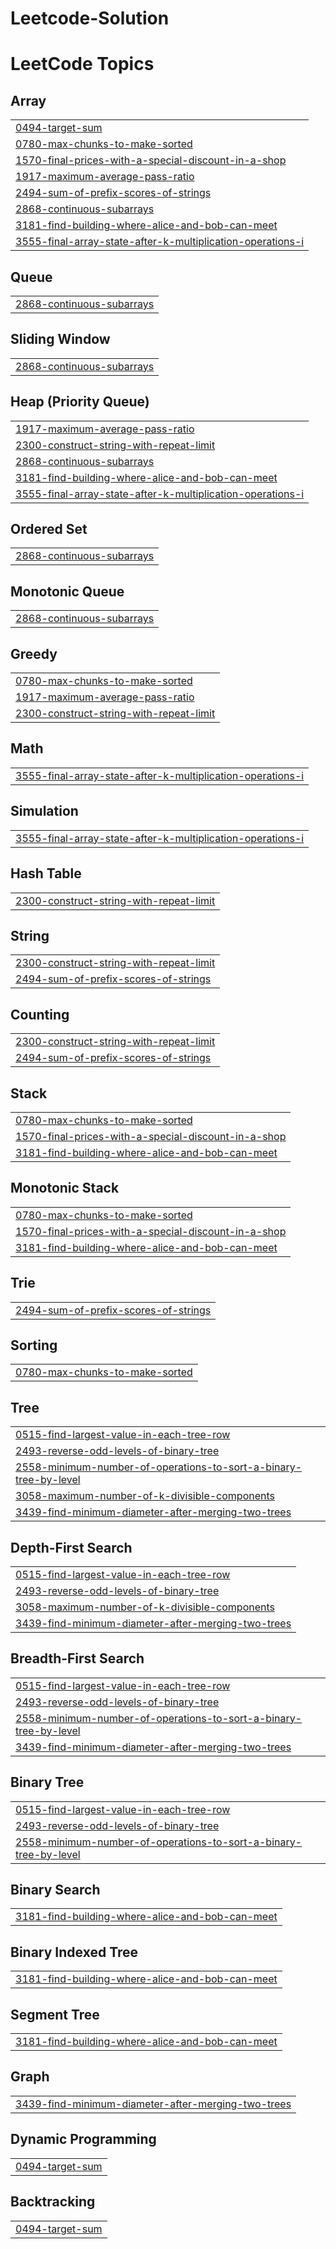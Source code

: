 # Leetcode-Solution
<!---LeetCode Topics Start-->
# LeetCode Topics
## Array
|  |
| ------- |
| [0494-target-sum](https://github.com/R-A-M-A-N-P-A-N-D-E-Y/Leetcode-Solution/tree/master/0494-target-sum) |
| [0780-max-chunks-to-make-sorted](https://github.com/R-A-M-A-N-P-A-N-D-E-Y/Leetcode-Solution/tree/master/0780-max-chunks-to-make-sorted) |
| [1570-final-prices-with-a-special-discount-in-a-shop](https://github.com/R-A-M-A-N-P-A-N-D-E-Y/Leetcode-Solution/tree/master/1570-final-prices-with-a-special-discount-in-a-shop) |
| [1917-maximum-average-pass-ratio](https://github.com/R-A-M-A-N-P-A-N-D-E-Y/Leetcode-Solution/tree/master/1917-maximum-average-pass-ratio) |
| [2494-sum-of-prefix-scores-of-strings](https://github.com/R-A-M-A-N-P-A-N-D-E-Y/Leetcode-Solution/tree/master/2494-sum-of-prefix-scores-of-strings) |
| [2868-continuous-subarrays](https://github.com/R-A-M-A-N-P-A-N-D-E-Y/Leetcode-Solution/tree/master/2868-continuous-subarrays) |
| [3181-find-building-where-alice-and-bob-can-meet](https://github.com/R-A-M-A-N-P-A-N-D-E-Y/Leetcode-Solution/tree/master/3181-find-building-where-alice-and-bob-can-meet) |
| [3555-final-array-state-after-k-multiplication-operations-i](https://github.com/R-A-M-A-N-P-A-N-D-E-Y/Leetcode-Solution/tree/master/3555-final-array-state-after-k-multiplication-operations-i) |
## Queue
|  |
| ------- |
| [2868-continuous-subarrays](https://github.com/R-A-M-A-N-P-A-N-D-E-Y/Leetcode-Solution/tree/master/2868-continuous-subarrays) |
## Sliding Window
|  |
| ------- |
| [2868-continuous-subarrays](https://github.com/R-A-M-A-N-P-A-N-D-E-Y/Leetcode-Solution/tree/master/2868-continuous-subarrays) |
## Heap (Priority Queue)
|  |
| ------- |
| [1917-maximum-average-pass-ratio](https://github.com/R-A-M-A-N-P-A-N-D-E-Y/Leetcode-Solution/tree/master/1917-maximum-average-pass-ratio) |
| [2300-construct-string-with-repeat-limit](https://github.com/R-A-M-A-N-P-A-N-D-E-Y/Leetcode-Solution/tree/master/2300-construct-string-with-repeat-limit) |
| [2868-continuous-subarrays](https://github.com/R-A-M-A-N-P-A-N-D-E-Y/Leetcode-Solution/tree/master/2868-continuous-subarrays) |
| [3181-find-building-where-alice-and-bob-can-meet](https://github.com/R-A-M-A-N-P-A-N-D-E-Y/Leetcode-Solution/tree/master/3181-find-building-where-alice-and-bob-can-meet) |
| [3555-final-array-state-after-k-multiplication-operations-i](https://github.com/R-A-M-A-N-P-A-N-D-E-Y/Leetcode-Solution/tree/master/3555-final-array-state-after-k-multiplication-operations-i) |
## Ordered Set
|  |
| ------- |
| [2868-continuous-subarrays](https://github.com/R-A-M-A-N-P-A-N-D-E-Y/Leetcode-Solution/tree/master/2868-continuous-subarrays) |
## Monotonic Queue
|  |
| ------- |
| [2868-continuous-subarrays](https://github.com/R-A-M-A-N-P-A-N-D-E-Y/Leetcode-Solution/tree/master/2868-continuous-subarrays) |
## Greedy
|  |
| ------- |
| [0780-max-chunks-to-make-sorted](https://github.com/R-A-M-A-N-P-A-N-D-E-Y/Leetcode-Solution/tree/master/0780-max-chunks-to-make-sorted) |
| [1917-maximum-average-pass-ratio](https://github.com/R-A-M-A-N-P-A-N-D-E-Y/Leetcode-Solution/tree/master/1917-maximum-average-pass-ratio) |
| [2300-construct-string-with-repeat-limit](https://github.com/R-A-M-A-N-P-A-N-D-E-Y/Leetcode-Solution/tree/master/2300-construct-string-with-repeat-limit) |
## Math
|  |
| ------- |
| [3555-final-array-state-after-k-multiplication-operations-i](https://github.com/R-A-M-A-N-P-A-N-D-E-Y/Leetcode-Solution/tree/master/3555-final-array-state-after-k-multiplication-operations-i) |
## Simulation
|  |
| ------- |
| [3555-final-array-state-after-k-multiplication-operations-i](https://github.com/R-A-M-A-N-P-A-N-D-E-Y/Leetcode-Solution/tree/master/3555-final-array-state-after-k-multiplication-operations-i) |
## Hash Table
|  |
| ------- |
| [2300-construct-string-with-repeat-limit](https://github.com/R-A-M-A-N-P-A-N-D-E-Y/Leetcode-Solution/tree/master/2300-construct-string-with-repeat-limit) |
## String
|  |
| ------- |
| [2300-construct-string-with-repeat-limit](https://github.com/R-A-M-A-N-P-A-N-D-E-Y/Leetcode-Solution/tree/master/2300-construct-string-with-repeat-limit) |
| [2494-sum-of-prefix-scores-of-strings](https://github.com/R-A-M-A-N-P-A-N-D-E-Y/Leetcode-Solution/tree/master/2494-sum-of-prefix-scores-of-strings) |
## Counting
|  |
| ------- |
| [2300-construct-string-with-repeat-limit](https://github.com/R-A-M-A-N-P-A-N-D-E-Y/Leetcode-Solution/tree/master/2300-construct-string-with-repeat-limit) |
| [2494-sum-of-prefix-scores-of-strings](https://github.com/R-A-M-A-N-P-A-N-D-E-Y/Leetcode-Solution/tree/master/2494-sum-of-prefix-scores-of-strings) |
## Stack
|  |
| ------- |
| [0780-max-chunks-to-make-sorted](https://github.com/R-A-M-A-N-P-A-N-D-E-Y/Leetcode-Solution/tree/master/0780-max-chunks-to-make-sorted) |
| [1570-final-prices-with-a-special-discount-in-a-shop](https://github.com/R-A-M-A-N-P-A-N-D-E-Y/Leetcode-Solution/tree/master/1570-final-prices-with-a-special-discount-in-a-shop) |
| [3181-find-building-where-alice-and-bob-can-meet](https://github.com/R-A-M-A-N-P-A-N-D-E-Y/Leetcode-Solution/tree/master/3181-find-building-where-alice-and-bob-can-meet) |
## Monotonic Stack
|  |
| ------- |
| [0780-max-chunks-to-make-sorted](https://github.com/R-A-M-A-N-P-A-N-D-E-Y/Leetcode-Solution/tree/master/0780-max-chunks-to-make-sorted) |
| [1570-final-prices-with-a-special-discount-in-a-shop](https://github.com/R-A-M-A-N-P-A-N-D-E-Y/Leetcode-Solution/tree/master/1570-final-prices-with-a-special-discount-in-a-shop) |
| [3181-find-building-where-alice-and-bob-can-meet](https://github.com/R-A-M-A-N-P-A-N-D-E-Y/Leetcode-Solution/tree/master/3181-find-building-where-alice-and-bob-can-meet) |
## Trie
|  |
| ------- |
| [2494-sum-of-prefix-scores-of-strings](https://github.com/R-A-M-A-N-P-A-N-D-E-Y/Leetcode-Solution/tree/master/2494-sum-of-prefix-scores-of-strings) |
## Sorting
|  |
| ------- |
| [0780-max-chunks-to-make-sorted](https://github.com/R-A-M-A-N-P-A-N-D-E-Y/Leetcode-Solution/tree/master/0780-max-chunks-to-make-sorted) |
## Tree
|  |
| ------- |
| [0515-find-largest-value-in-each-tree-row](https://github.com/R-A-M-A-N-P-A-N-D-E-Y/Leetcode-Solution/tree/master/0515-find-largest-value-in-each-tree-row) |
| [2493-reverse-odd-levels-of-binary-tree](https://github.com/R-A-M-A-N-P-A-N-D-E-Y/Leetcode-Solution/tree/master/2493-reverse-odd-levels-of-binary-tree) |
| [2558-minimum-number-of-operations-to-sort-a-binary-tree-by-level](https://github.com/R-A-M-A-N-P-A-N-D-E-Y/Leetcode-Solution/tree/master/2558-minimum-number-of-operations-to-sort-a-binary-tree-by-level) |
| [3058-maximum-number-of-k-divisible-components](https://github.com/R-A-M-A-N-P-A-N-D-E-Y/Leetcode-Solution/tree/master/3058-maximum-number-of-k-divisible-components) |
| [3439-find-minimum-diameter-after-merging-two-trees](https://github.com/R-A-M-A-N-P-A-N-D-E-Y/Leetcode-Solution/tree/master/3439-find-minimum-diameter-after-merging-two-trees) |
## Depth-First Search
|  |
| ------- |
| [0515-find-largest-value-in-each-tree-row](https://github.com/R-A-M-A-N-P-A-N-D-E-Y/Leetcode-Solution/tree/master/0515-find-largest-value-in-each-tree-row) |
| [2493-reverse-odd-levels-of-binary-tree](https://github.com/R-A-M-A-N-P-A-N-D-E-Y/Leetcode-Solution/tree/master/2493-reverse-odd-levels-of-binary-tree) |
| [3058-maximum-number-of-k-divisible-components](https://github.com/R-A-M-A-N-P-A-N-D-E-Y/Leetcode-Solution/tree/master/3058-maximum-number-of-k-divisible-components) |
| [3439-find-minimum-diameter-after-merging-two-trees](https://github.com/R-A-M-A-N-P-A-N-D-E-Y/Leetcode-Solution/tree/master/3439-find-minimum-diameter-after-merging-two-trees) |
## Breadth-First Search
|  |
| ------- |
| [0515-find-largest-value-in-each-tree-row](https://github.com/R-A-M-A-N-P-A-N-D-E-Y/Leetcode-Solution/tree/master/0515-find-largest-value-in-each-tree-row) |
| [2493-reverse-odd-levels-of-binary-tree](https://github.com/R-A-M-A-N-P-A-N-D-E-Y/Leetcode-Solution/tree/master/2493-reverse-odd-levels-of-binary-tree) |
| [2558-minimum-number-of-operations-to-sort-a-binary-tree-by-level](https://github.com/R-A-M-A-N-P-A-N-D-E-Y/Leetcode-Solution/tree/master/2558-minimum-number-of-operations-to-sort-a-binary-tree-by-level) |
| [3439-find-minimum-diameter-after-merging-two-trees](https://github.com/R-A-M-A-N-P-A-N-D-E-Y/Leetcode-Solution/tree/master/3439-find-minimum-diameter-after-merging-two-trees) |
## Binary Tree
|  |
| ------- |
| [0515-find-largest-value-in-each-tree-row](https://github.com/R-A-M-A-N-P-A-N-D-E-Y/Leetcode-Solution/tree/master/0515-find-largest-value-in-each-tree-row) |
| [2493-reverse-odd-levels-of-binary-tree](https://github.com/R-A-M-A-N-P-A-N-D-E-Y/Leetcode-Solution/tree/master/2493-reverse-odd-levels-of-binary-tree) |
| [2558-minimum-number-of-operations-to-sort-a-binary-tree-by-level](https://github.com/R-A-M-A-N-P-A-N-D-E-Y/Leetcode-Solution/tree/master/2558-minimum-number-of-operations-to-sort-a-binary-tree-by-level) |
## Binary Search
|  |
| ------- |
| [3181-find-building-where-alice-and-bob-can-meet](https://github.com/R-A-M-A-N-P-A-N-D-E-Y/Leetcode-Solution/tree/master/3181-find-building-where-alice-and-bob-can-meet) |
## Binary Indexed Tree
|  |
| ------- |
| [3181-find-building-where-alice-and-bob-can-meet](https://github.com/R-A-M-A-N-P-A-N-D-E-Y/Leetcode-Solution/tree/master/3181-find-building-where-alice-and-bob-can-meet) |
## Segment Tree
|  |
| ------- |
| [3181-find-building-where-alice-and-bob-can-meet](https://github.com/R-A-M-A-N-P-A-N-D-E-Y/Leetcode-Solution/tree/master/3181-find-building-where-alice-and-bob-can-meet) |
## Graph
|  |
| ------- |
| [3439-find-minimum-diameter-after-merging-two-trees](https://github.com/R-A-M-A-N-P-A-N-D-E-Y/Leetcode-Solution/tree/master/3439-find-minimum-diameter-after-merging-two-trees) |
## Dynamic Programming
|  |
| ------- |
| [0494-target-sum](https://github.com/R-A-M-A-N-P-A-N-D-E-Y/Leetcode-Solution/tree/master/0494-target-sum) |
## Backtracking
|  |
| ------- |
| [0494-target-sum](https://github.com/R-A-M-A-N-P-A-N-D-E-Y/Leetcode-Solution/tree/master/0494-target-sum) |
<!---LeetCode Topics End-->